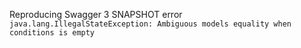 Reproducing Swagger 3 SNAPSHOT error `java.lang.IllegalStateException: Ambiguous models equality when conditions is empty`
